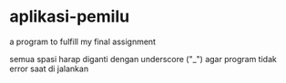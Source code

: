 # aplikasi-pemilu
a program to fulfill my final assignment

semua spasi harap diganti dengan underscore ("_") agar program tidak error saat di jalankan
